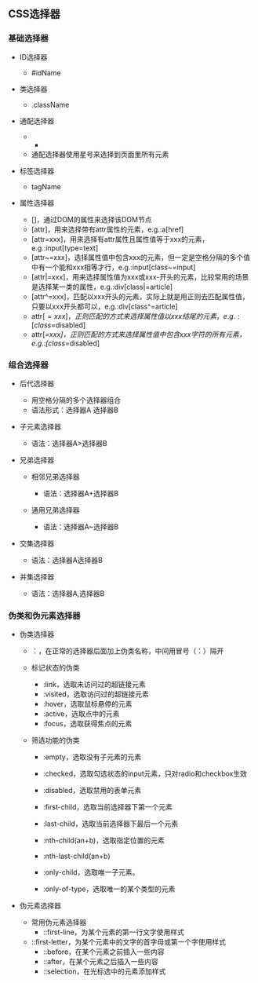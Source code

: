 ## CSS选择器

### 基础选择器

- ID选择器

	- #idName
	
- 类选择器

	- .className
	
- 通配选择器

	- *
	- 通配选择器使用星号来选择到页面里所有元素

- 标签选择器

	- tagName
	
- 属性选择器

	- []，通过DOM的属性来选择该DOM节点
	- [attr]，用来选择带有attr属性的元素，e.g.:a[href]
	- [attr=xxx]，用来选择有attr属性且属性值等于xxx的元素，e.g.:input[type=text]
	- [attr~=xxx]，选择属性值中包含xxx的元素，但一定是空格分隔的多个值中有一个能和xxx相等才行，e.g.:input[class~=input]
	- [attr|=xxx]，用来选择属性值为xxx或xxx-开头的元素，比较常用的场景是选择某一类的属性，e.g.:div[class|=article]
	- [attr^=xxx]，匹配以xxx开头的元素，实际上就是用正则去匹配属性值，只要以xxx开头都可以，e.g.:div[class^=article]
	- attr[$=xxx]，正则匹配的方式来选择属性值以xxx结尾的元素，e.g.:[class$=disabled]
	- attr[*=xxx]，正则匹配的方式来选择属性值中包含xxx字符的所有元素，e.g.:[class*=disabled]

### 组合选择器

- 后代选择器

	- 用空格分隔的多个选择器组合
	- 语法形式：选择器A 选择器B
	
- 子元素选择器

	- 语法：选择器A>选择器B
	
- 兄弟选择器

  - 相邻兄弟选择器

    - 语法：选择器A+选择器B

  - 通用兄弟选择器

    - 语法：选择器A~选择器B

- 交集选择器

  - 语法：选择器A选择器B

- 并集选择器

  - 语法：选择器A,选择器B

### 伪类和伪元素选择器

- 伪类选择器

  - ：，在正常的选择器后面加上伪类名称，中间用冒号（：）隔开
  - 标记状态的伪类

  	- :link，选取未访问过的超链接元素
  	- :visited，选取访问过的超链接元素
  	- :hover，选取鼠标悬停的元素
  	- :active，选取点中的元素
  	- :focus，选取获得焦点的元素

  - 筛选功能的伪类

    - :empty，选取没有子元素的元素
    - :checked，选取勾选状态的input元素，只对radio和checkbox生效
    - :disabled，选取禁用的表单元素
    - :first-child，选取当前选择器下第一个元素
    - :last-child，选取当前选择器下最后一个元素
    - :nth-child(an+b)，选取指定位置的元素

    - :nth-last-child(an+b)
    - :only-child，选取唯一子元素。
    - :only-of-type，选取唯一的某个类型的元素

- 伪元素选择器

	- 常用伪元素选择器
	  - ::first-line，为某个元素的第一行文字使用样式
  - ::first-letter，为某个元素中的文字的首字母或第一个字使用样式
	  - ::before，在某个元素之前插入一些内容
	  - ::after，在某个元素之后插入一些内容
	  - ::selection，在光标选中的元素添加样式
